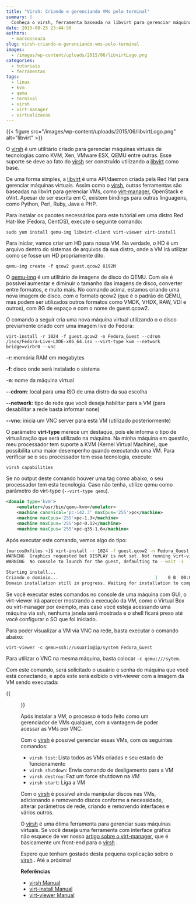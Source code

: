 ```yaml
---
title: "Virsh: Criando e gerenciando VMs pelo terminal"
summary: |
  Conheça o virsh, ferramenta baseada na libvirt para gerenciar máquinas virtuais no Linux.
date: 2015-08-25 23:44:58
authors:
  - marcossouza
slug: virsh-criando-e-gerenciando-vms-pelo-terminal
images:
  - /images/wp-content/uploads/2015/06/libvirtLogo.png
categories:
  - tutoriais
  - ferramentas
tags:
  - linux
  - kvm
  - qemu
  - terminal
  - virsh
  - virt-manager
  - virtualizacao
---
```


{{< figure src="/images/wp-content/uploads/2015/06/libvirtLogo.png" alt="libvirt" >}}

O [virsh][virsh] é um utilitário criado para gerenciar máquinas virtuais de tecnologias como KVM, Xen, VMware ESX, QEMU entre outras. Esse suporte se deve ao fato do [virsh][virsh] ser construído utilizando a [libvirt][libvirt] como base.

De uma forma simples, a [libvirt][libvirt] é uma API/daemon criada pela Red Hat para gerenciar máquinas virtuais. Assim como o [virsh][virsh], outras ferramentas são baseadas na libvirt para gerenciar VMs, como [virt-manager][virt-manager], OpenStack e oVirt. Apesar de ser escrita em C, existem bindings para outras linguagens, como Python, Perl, Ruby, Java e PHP.

Para instalar os pacotes necessários para este tutorial em uma distro Red Hat-like (Fedora, CentOS), execute o seguinte comando:

`sudo yum install qemu-img libvirt-client virt-viewer virt-install`

Para iniciar, vamos criar um HD para nossa VM. Na verdade, o HD é um arquivo dentro do sistemas de arquivos da sua distro, onde a VM irá utilizar como se fosse um HD propriamente dito.

`qemu-img create -f qcow2 guest.qcow2 8192M`

O [qemu-img][qemu-img] é um utilitário de imagens de disco do QEMU. Com ele é possível aumentar e diminuir o tamanho das imagens de disco, converter entre formatos, e muito mais. No comando acima, estamos criando uma nova imagem de disco, com o formato qcow2 (que é o padrão do QEMU, mas podem ser utilizados outros formatos como VMDK, VHDX, RAW, VDI e outros), com 8G de espaço e com o nome de guest.qcow2.

O comando a seguir cria uma nova máquina virtual utilizando o o disco previamente criado com uma imagem live do Fedora:

`virt-install -r 1024 -f guest.qcow2 -n Fedora_Guest --cdrom /isos/Fedora-Live-LXDE-x86_64.iso --virt-type kvm --network bridge=virbr0 --vnc`


**-r**: memória RAM em megabytes

**-f**: disco onde será instalado o sistema

**-n**: nome da máquina virtual

**--cdrom**: local para uma ISO de uma distro da sua escolha

**--network**: tipo de rede que você deseja habilitar para a VM (para desabilitar a rede basta informar none)

**--vnc**: inicia um VNC server para esta VM (utilizado posteriormente)

O parâmetro **virt-type** merece um destaque, pois ele informa o tipo de virtualização que será utilizado na máquina. Na minha máquina em questão, meu processador tem suporte a KVM (Kernel Virtual Machine), que possibilita uma maior desempenho quando executando uma VM. Para verificar se o seu processador tem essa tecnologia, execute:

`virsh capabilities`

Se no output deste comando houver uma tag como abaixo, o seu processador tem esta tecnologia. Caso não tenha, utilize qemu como parâmetro do virt-type (`--virt-type qemu`).

```xml
<domain type='kvm'>
    <emulator>/usr/bin/qemu-kvm</emulator>
    <machine canonical='pc-i42.3' maxCpus='255'>pc</machine>
    <machine maxCpus='255'>pc-1.3</machine>
    <machine maxCpus='255'>pc-0.12</machine>
    <machine maxCpus='255'>pc-q35-1.6</machine>
```

Após executar este comando, vemos algo do tipo:

```bash
[marcos@xfiles ~]$ virt-install -r 1024 -f guest.qcow2 -n Fedora_Guest --cdrom /isos/Fedora-Live-LXDE-x86_64.iso --virt-type kvm --network bridge=virbr0 --vnc
WARNING  Graphics requested but DISPLAY is not set. Not running virt-viewer.
WARNING  No console to launch for the guest, defaulting to --wait -1

Starting install...
Criando o domínio...                                     |    0 B  00:00:00
Domain installation still in progress. Waiting for installation to complete.
```

Se você executar estes comandos no console de uma máquina com GUI, o virt-viewer irá aparecer mostrando a execução da VM, como o Virtual Box ou virt-manager por exemplo, mas caso você esteja acessando uma máquina via ssh, nenhuma janela será mostrada e o shell ficará preso até você configurar o SO que foi iniciado.

Para poder visualizar a VM via VNC na rede, basta executar o comando abaixo:

`virt-viewer -c qemu+ssh://usuario@ip/system Fedora_Guest`

Para utilizar o VNC na mesma máquina, basta colocar `-c qemu:///sytem`.

Com este comando, será solicitado o usuário e senha do máquina que você está conectando, e após este será exibido o virt-viewer com a imagem da VM sendo executada:

{{<figure src="/images/wp-content/uploads/2015/06/Captura-de-tela-de-2015-06-15-21-23-27.png" alt="virt-viewer">}}

Após instalar a VM, o processo é todo feito como um gerenciador de VMs qualquer, com a vantagem de poder acessar as VMs por VNC.

Com o [virsh][virsh] é possível gerenciar essas VMs, com os seguintes comandos:

- `virsh list`: Lista todos as VMs criadas e seu estado de funcionamento
- `virsh shutdown`: Envia comando de desligamento para a VM
- `virsh destroy`: Faz um force shutdown na VM
- `virsh start`: Liga a VM

Com o [virsh][virsh] é possível ainda manipular discos nas VMs, adicionando e removendo discos conforme a necessidade, alterar parâmetros de rede, criando e removendo interfaces e vários outros.

O [virsh][virsh] é uma ótima ferramenta para gerenciar suas máquinas virtuais. Se você deseja uma ferramenta com interface gráfica não esquece de ver nosso [artigo sobre o virt-manager](/conhecendo-o-virt-manager), que é basicamente um front-end para o [virsh][virsh] .

Espero que tenham gostado desta pequena explicação sobre o [virsh][virsh] . Até a próxima!

**Referências**

- [virsh Manual](https://linux.die.net/man/1/virsh)
- [virt-install Manual](https://linux.die.net/man/1/virt-install)
- [virt-viewer Manual](https://linux.die.net/man/1/virt-viewer)

[virsh]: https://libvirt.org/manpages/virsh.html
[libvirt]: https://libvirt.org/
[virt-manager]: https://virt-manager.org/
[qemu-img]: https://linux.die.net/man/1/qemu-img
